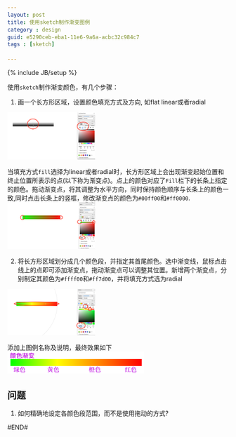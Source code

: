 ```yaml
---
layout: post
title: 使用sketch制作渐变图例
category : design
guid: e5290ceb-eba1-11e6-9a6a-acbc32c984c7
tags : [sketch]

---
```

{% include JB/setup %}

使用`sketch`制作渐变颜色，有几个步骤：
1. 画一个长方形区域，设置颜色填充方式及方向, 如flat linear或者radial
<img src="/assets/images/sketch/gradient-vertical.png" width="200" alt="gradient-vertical">

当填充方式`fill`选择为linear或者radial时，长方形区域上会出现渐变起始位置和终止位置所表示的点(以下称为渐变点)。点上的颜色对应了`Fill`栏下的长条上指定的颜色。拖动渐变点，将其调整为水平方向，同时保持颜色顺序与长条上的颜色一致,同时点击长条上的竖框，修改渐变点的颜色为`#00ff00`和`#ff0000`.
<img src="/assets/images/sketch/gradient-horizontal.png" width="200" alt="gradient-horizontal">


2. 将长方形区域划分成几个颜色段，并指定其首尾颜色。选中渐变线，鼠标点击线上的点即可添加渐变点，拖动渐变点可以调整其位置。新增两个渐变点，分别制定其颜色为`#ffff00`和`#ff7d00`，并将填充方式选为radial
<img src="/assets/images/sketch/gradient-multiple.png" width="200" alt="gradient-multiple">

添加上图例名称及说明，最终效果如下
![gradient-legend](/assets/images/sketch/gradient-legend.png)


## 问题
1. 如何精确地设定各颜色段范围，而不是使用拖动的方式?


#END#




